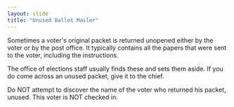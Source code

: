 ```yaml
---
layout: slide
title: "Unused Ballot Mailer"
---
```

Sometimes a voter's original packet is returned unopened either by the voter or by the post office.  It typically contains all the papers that were sent to the voter, including the instructions.

The office of elections staff usually finds these and sets them aside.  If you do come across an unused packet, give it to the chief.

Do NOT attempt to discover the name of the voter who returned his packet, unused.  This voter is NOT checked in.
